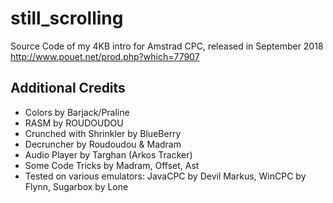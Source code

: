 # still_scrolling
Source Code of my 4KB intro for Amstrad CPC, released in September 2018
http://www.pouet.net/prod.php?which=77907


## Additional Credits
* Colors by Barjack/Praline
* RASM by ROUDOUDOU
* Crunched with Shrinkler by BlueBerry 
* Decruncher by Roudoudou & Madram
* Audio Player by Targhan (Arkos Tracker)
* Some Code Tricks by Madram, Offset, Ast 
* Tested on various emulators: JavaCPC by Devil Markus, WinCPC by Flynn, Sugarbox by Lone

